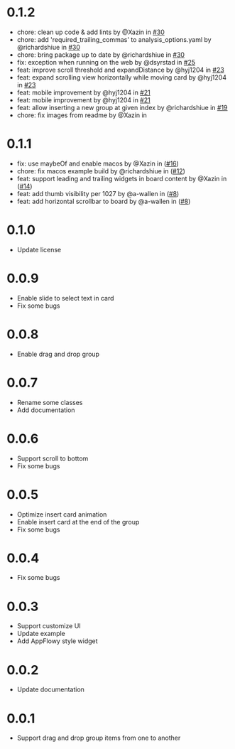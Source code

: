 # 0.1.2

- chore: clean up code & add lints by @Xazin in [#30](https://github.com/AppFlowy-IO/appflowy-board/pull/33)
- chore: add 'required_trailing_commas' to analysis_options.yaml by @richardshiue in [#30](https://github.com/AppFlowy-IO/appflowy-board/pull/30)
- chore: bring package up to date by @richardshiue in [#30](https://github.com/AppFlowy-IO/appflowy-board/pull/30)
- fix: exception when running on the web by @dsyrstad in [#25](https://github.com/AppFlowy-IO/appflowy-board/pull/25)
- feat: improve scroll threshold and expandDistance by @hyj1204 in [#23](https://github.com/AppFlowy-IO/appflowy-board/pull/23)
- feat: expand scrolling view horizontally while moving card by @hyj1204 in [#23](https://github.com/AppFlowy-IO/appflowy-board/pull/23)
- feat: mobile improvement by @hyj1204 in [#21](https://github.com/AppFlowy-IO/appflowy-board/pull/21)
- feat: mobile improvement by @hyj1204 in [#21](https://github.com/AppFlowy-IO/appflowy-board/pull/21)
- feat: allow inserting a new group at given index by @richardshiue in [#19](https://github.com/AppFlowy-IO/appflowy-board/pull/19)
- chore: fix images from readme by @Xazin in []()

# 0.1.1

- fix: use maybeOf and enable macos by @Xazin in ([#16](https://github.com/AppFlowy-IO/appflowy-board/pull/16))
- chore: fix macos example build by @richardshiue in ([#12](https://github.com/AppFlowy-IO/appflowy-board/pull/12))
- feat: support leading and trailing widgets in board content by @Xazin in ([#14](https://github.com/AppFlowy-IO/appflowy-board/pull/14))
- feat: add thumb visibility per 1027 by @a-wallen in ([#8](https://github.com/AppFlowy-IO/appflowy-board/pull/8))
- feat: add horizontal scrollbar to board by @a-wallen in ([#8](https://github.com/AppFlowy-IO/appflowy-board/pull/8))

# 0.1.0

- Update license

# 0.0.9

- Enable slide to select text in card
- Fix some bugs

# 0.0.8

- Enable drag and drop group

# 0.0.7

- Rename some classes
- Add documentation

# 0.0.6

- Support scroll to bottom
- Fix some bugs

# 0.0.5

- Optimize insert card animation
- Enable insert card at the end of the group
- Fix some bugs

# 0.0.4

- Fix some bugs

# 0.0.3

- Support customize UI
- Update example
- Add AppFlowy style widget

# 0.0.2

- Update documentation

# 0.0.1

- Support drag and drop group items from one to another
